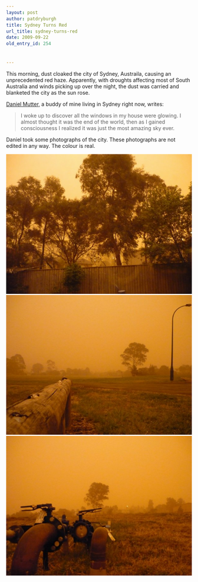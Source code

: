 ```yaml
---
layout: post
author: patdryburgh
title: Sydney Turns Red
url_title: sydney-turns-red
date: 2009-09-22
old_entry_id: 254


---
```


This morning, dust cloaked the city of Sydney, Austraila, causing an unprecedented red haze. Apparently, with droughts affecting most of South Australia and winds picking up over the night, the dust was carried and blanketed the city as the sun&nbsp;rose. 

<a href="http://www.facebook.com/daniel.mutter">Daniel Mutter</a>, a buddy of mine living in Sydney right now,&nbsp;writes: 

>I woke up to discover all the windows in my house were glowing. I almost thought it was the end of the world, then as I gained consciousness I realized it was just the most amazing sky&nbsp;ever.

Daniel took some photographs of the city. These photographs are not edited in any way. The colour is&nbsp;real.

<img src="/images/uploads/7531_132332898518_500753518_2552338_4742862_n.jpg" alt="Sydney Turns Red" />

<img src="/images/uploads/7531_132332833518_500753518_2552330_7327912_n.jpg" alt="Sydney Turns Red" />

<img src="/images/uploads/7531_132332843518_500753518_2552332_7064143_n.jpg" alt="Sydney Turns Red" />